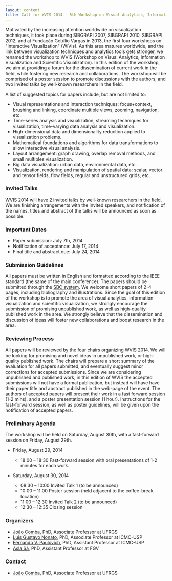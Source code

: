 ```yaml
---
layout: content
title: Call for WVIS 2014 - 5th Workshop on Visual Analytics, Information Visualization and Scientific Visualization 
---
```


Motivated by the increasing attention worldwide on visualization
techniques, it took place during SIBGRAPI 2007, SIBGRAPI 2010,
SIBGRAPI 2012, and at Fundação Getúlio Vargas in 2013, the first four
workshops on "Interactive Visualization" (WiVis). As this area matures
worldwide, and the link between visualization techniques and analytics
tools gets stronger, we renamed the workshop to WVIS (Workshop on
Visual Analytics, Information Visualization and Scientific
Visualization).  In this edition of the workshop, we aim at providing
a forum for the dissemination of current work in the field, while
fostering new research and collaborations. The workshop will be
comprised of a poster session to promote discussions with the authors,
and two invited talks by well-known researchers in the field.

A list of suggested topics for papers include, but are not limited to:

- Visual representations and interaction techniques: focus+context,
  brushing and linking, coordinate multiple views, zooming,
  navigation, etc.
- Time-series analysis and visualization, streaming techniques for
  visualization, time-varying data analysis and visualization.
- High-dimensional data and dimensionality reduction applied to
  visualization problems.
- Mathematical foundations and algorithms for data transformations to
  allow interactive visual analysis.
- Layout arrangement: graph drawing, overlap removal methods, and
  small multiples visualization.
- Big data visualization: urban data, environmental data, etc.
- Visualization, rendering and manipulation of spatial data: scalar,
  vector and tensor fields, flow fields, regular and unstructured
  grids, etc.

### Invited Talks

WVIS 2014 will have 2 invited talks by well-known researchers in the
field. We are finishing arrangements with the invited speakers, and
notification of the names, titles and abstract of the talks will be
announced as soon as possible.

### Important Dates

- Paper submission: July 7th, 2014
- Notification of acceptance: July 17, 2014
- Final title and abstract due: July 24, 2014

### Submission Guidelines

All papers must be written in English and formatted according to the
IEEE standard (the same of the main conference). The papers should be submitted through the [SBC system](https://submissoes.sbc.org.br/home.cgi?c=2144). We welcome short
papers of 2-4 pages, including bibliography and illustrations. Since
the goal of this edition of the workshop is to promote the area of
visual analytics, information visualization and scientific
visualization, we strongly encourage the submission of promising
unpublished work, as well as high-quality published work in the
area. We strongly believe that the dissemination and discussion of
ideas will foster new collaborations and boost research in the area.

### Reviewing Process

All papers will be reviewed by the four chairs organizing WVIS 2014. We will be looking for promising and novel ideas in unpublished work, or high-quality published work. The chairs will prepare a short summary of the evaluation for all papers submitted, and eventually suggest minor corrections for accepted submissions. Since we are considering unpublished and published work, in this edition of WVIS the accepted submissions will not have a formal publication, but instead will have have their paper title and abstract published in the web-page of the event. The authors of accepted papers will present their work in a fast forward session (1-2 mins), and a poster presentation session (1 hour). Instructions for the fast-forward session, as well as poster guidelines, will be given upon the notification of accepted papers.

### Preliminary Agenda

The workshop will be held on Saturday, August 30th, with a
fast-forward session on Friday, August 29th.

- Friday, August 29, 2014
  - 18:00 &ndash; 18:30 Fast-forward session with oral presentations
    of 1-2 minutes for each work.
 
- Saturday, August 30,  2014
  - 08:30 &ndash; 10:00 Invited Talk 1 (to be announced)
  - 10:00 &ndash; 11:00 Poster session (held adjacent to the coffee-break location)
  - 11:00 &ndash; 12:30 Invited Talk 2 (to be announced)
  - 12:30 &ndash; 12:35 Closing session

### Organizers

- [João Comba](http://www.inf.ufrgs.br/~comba/), PhD, Associate Professor at UFRGS
- [Luis Gustavo Nonato](http://www.icmc.usp.br/pessoas/gnonato/), PhD, Associate Professor at ICMC-USP
- [Fernando V. Paulovich](https://sites.google.com/site/fpaulovich/Home), PhD, Assistant Professor at ICMC-USP
- [Asla Sá](http://emap.fgv.br/people/asla.sa.html), PhD, Assistant Professor at FGV

### Contact

- [João Comba](http://www.inf.ufrgs.br/~comba/), PhD, Associate Professor at UFRGS
